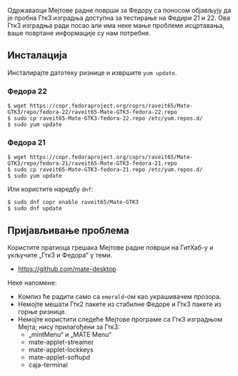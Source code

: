 <!--
.. link:
.. description:
.. tags: Releases,Fedora
.. date: 2015-06-11 22:30:30
.. title: Мејт 1.10 са Гтк3 за Федору 21 и 22
.. slug: 2015-06-11-mate-1-10-with-gtk3-for-fedora-21-22
.. author: Wolfgang Ulbrich
-->

Одржаваоци Мејтове радне површи за Федору са поносом објављују да је пробна Гтк3 
изградња доступна за тестирање на Федири 21 и 22. Ова Гтк3 изградња ради посао 
али има неке мање проблеме исцртавања, ваше повртане информације су нам потребне.

## Инсталација

Инсталирајте датотеку ризнице и извршите `yum update`.

### Федора 22

    $ wget https://copr.fedoraproject.org/coprs/raveit65/Mate-GTK3/repo/fedora-22/raveit65-Mate-GTK3-fedora-22.repo
    $ sudo cp raveit65-Mate-GTK3-fedora-22.repo /etc/yum.repos.d/
    $ sudo yum update

### Федора 21

    $ wget https://copr.fedoraproject.org/coprs/raveit65/Mate-GTK3/repo/fedora-21/raveit65-Mate-GTK3-fedora-21.repo
    $ sudo cp raveit65-Mate-GTK3-fedora-21.repo /etc/yum.repos.d/
    $ sudo yum update

Или користите наредбу `dnf`:

    $ sudo dnf copr enable raveit65/Mate-GTK3
    $ sudo dnf update

## Пријављивање проблема

Користите пратиоца грешака Мејтове радне површи на ГитХаб-у и укључите „Гтк3 и Федора“
у теми.

  * https://github.com/mate-desktop

Неке напомене:

  * Компиз ће радити само са `emerald`-ом као украшивачем прозора.
  * Немојте мешати Гтк2 пакете из стабилне Федоре и Гтк3 пакете из горње
  ризнице.
  * Немојте користити следеће Мејтове програме са Гтк3 изградњом Мејта; нису прилагођени за Гтк3:
    * „mintMenu“ и „MATE Menu“
    * mate-applet-streamer
    * mate-applet-lockkeys
    * mate-applet-softupd
    * caja-terminal
